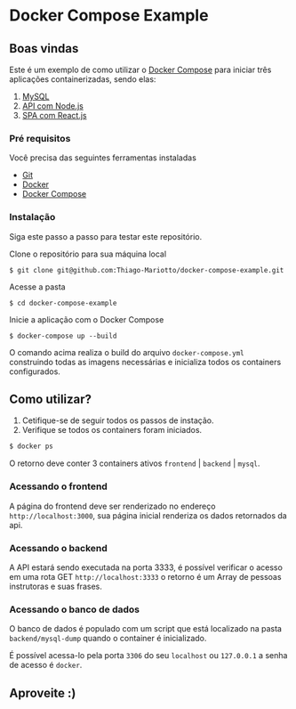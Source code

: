 # Docker Compose Example

## Boas vindas

Este é um exemplo de como utilizar o [Docker Compose](https://docs.docker.com/compose/install/) para iniciar três aplicações containerizadas, sendo elas: 
1. [MySQL](https://www.mysql.com/)
2. [API com Node.js](https://nodejs.org/en/)
3. [SPA com React.js](https://reactjs.org/)

### Pré requisitos

Você precisa das seguintes ferramentas instaladas

- [Git](https://git-scm.com/book/en/v2/Getting-Started-Installing-Git)
- [Docker](https://docs.docker.com/engine/install/ubuntu/)
- [Docker Compose](https://docs.docker.com/compose/install/)

### Instalação

Siga este passo a passo para testar este repositório.

Clone o repositório para sua máquina local

```
$ git clone git@github.com:Thiago-Mariotto/docker-compose-example.git
```

Acesse a pasta

```
$ cd docker-compose-example
```

Inicie a aplicação com o Docker Compose

```
$ docker-compose up --build
```
O comando acima realiza o build do arquivo `docker-compose.yml` construindo todas as imagens necessárias e inicializa todos os containers configurados.

## Como utilizar?

1. Cetifique-se de seguir todos os passos de instação.
2. Verifique se todos os containers foram iniciados.
 
```sh 
$ docker ps
```

O retorno deve conter 3 containers ativos `frontend` | `backend` | `mysql`.

### Acessando o frontend

A página do frontend deve ser renderizado no endereço `http://localhost:3000`, sua página inicial renderiza os dados retornados da api.

### Acessando o backend

A API estará sendo executada na porta 3333, é possível verificar o acesso em uma rota GET `http://localhost:3333` o retorno é um Array de pessoas instrutoras e suas frases.

### Acessando o banco de dados

O banco de dados é populado com um script que está localizado na pasta `backend/mysql-dump` quando o container é inicializado.

É possível acessa-lo pela porta `3306` do seu `localhost` ou `127.0.0.1` a senha de acesso é `docker`.


## Aproveite :)